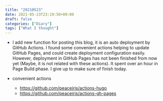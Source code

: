 ```yaml
---
title: "20210523"
date: 2021-05-23T23:19:50+09:00
draft: false
categories: ["Diary"]
tags: ["What I thought"]
---
```


- I add new function for posting this blog, it is an auto deployment by GitHub Actions. I found some convenient actions helping to update GitHub Pages, and could create deployment configuration easily. However, deployment in GitHub Pages has not been finished from now yet (Maybe, it is not related with these actions). It spent over an hour in Page Build phase. I give up to make sure of finish today.
  
- convenient actions
    - https://github.com/peaceiris/actions-hugo
    - https://github.com/peaceiris/actions-gh-pages
